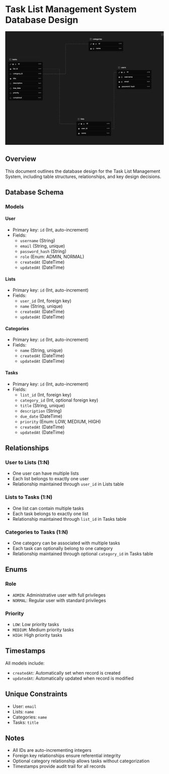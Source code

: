 # Task List Management System Database Design
![Database_image](Database_image.png)

## Overview
This document outlines the database design for the Task List Management System, including table structures, relationships, and key design decisions.

## Database Schema

### Models

#### User
- Primary key: `id` (Int, auto-increment)
- Fields:
  - `username` (String)
  - `email` (String, unique)
  - `password_hash` (String)
  - `role` (Enum: ADMIN, NORMAL)
  - `createdAt` (DateTime)
  - `updatedAt` (DateTime)

#### Lists
- Primary key: `id` (Int, auto-increment)
- Fields:
  - `user_id` (Int, foreign key)
  - `name` (String, unique)
  - `createdAt` (DateTime)
  - `updatedAt` (DateTime)

#### Categories
- Primary key: `id` (Int, auto-increment)
- Fields:
  - `name` (String, unique)
  - `createdAt` (DateTime)
  - `updatedAt` (DateTime)

#### Tasks
- Primary key: `id` (Int, auto-increment)
- Fields:
  - `list_id` (Int, foreign key)
  - `category_id` (Int, optional foreign key)
  - `title` (String, unique)
  - `description` (String)
  - `due_date` (DateTime)
  - `priority` (Enum: LOW, MEDIUM, HIGH)
  - `createdAt` (DateTime)
  - `updatedAt` (DateTime)

## Relationships

### User to Lists (1:N)
- One user can have multiple lists
- Each list belongs to exactly one user
- Relationship maintained through `user_id` in Lists table

### Lists to Tasks (1:N)
- One list can contain multiple tasks
- Each task belongs to exactly one list
- Relationship maintained through `list_id` in Tasks table

### Categories to Tasks (1:N)
- One category can be associated with multiple tasks
- Each task can optionally belong to one category
- Relationship maintained through optional `category_id` in Tasks table

## Enums

### Role
- `ADMIN`: Administrative user with full privileges
- `NORMAL`: Regular user with standard privileges

### Priority
- `LOW`: Low priority tasks
- `MEDIUM`: Medium priority tasks
- `HIGH`: High priority tasks

## Timestamps
All models include:
- `createdAt`: Automatically set when record is created
- `updatedAt`: Automatically updated when record is modified

## Unique Constraints
- User: `email`
- Lists: `name`
- Categories: `name`
- Tasks: `title`

## Notes
- All IDs are auto-incrementing integers
- Foreign key relationships ensure referential integrity
- Optional category relationship allows tasks without categorization
- Timestamps provide audit trail for all records
